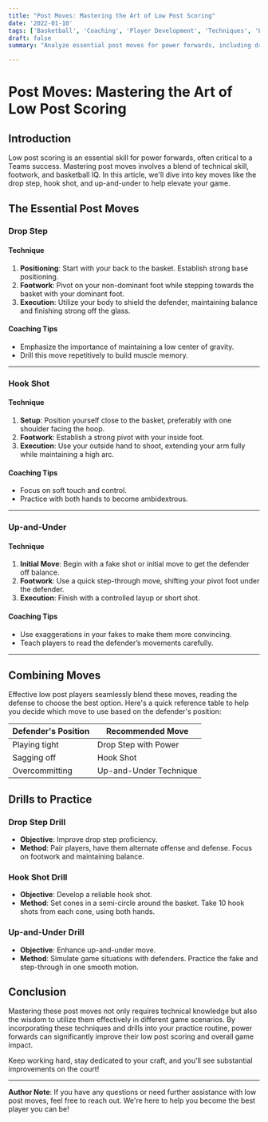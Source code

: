 ```yaml
---
title: "Post Moves: Mastering the Art of Low Post Scoring"
date: '2022-01-10'
tags: ['Basketball', 'Coaching', 'Player Development', 'Techniques', 'Low Post', 'Scoring', 'Power Forwards', 'Training', 'Skills']
draft: false
summary: "Analyze essential post moves for power forwards, including drop steps, hook shots, and up-and-under techniques, combining player knowledge and coaching wisdom to enhance low post scoring."

---
```


# Post Moves: Mastering the Art of Low Post Scoring

## Introduction

Low post scoring is an essential skill for power forwards, often critical to a Teams success. Mastering post moves involves a blend of technical skill, footwork, and basketball IQ. In this article, we'll dive into key moves like the drop step, hook shot, and up-and-under to help elevate your game.

## The Essential Post Moves

### Drop Step

#### Technique
1. **Positioning**: Start with your back to the basket. Establish strong base positioning.
2. **Footwork**: Pivot on your non-dominant foot while stepping towards the basket with your dominant foot.
3. **Execution**: Utilize your body to shield the defender, maintaining balance and finishing strong off the glass.

#### Coaching Tips
- Emphasize the importance of maintaining a low center of gravity.
- Drill this move repetitively to build muscle memory.

---

### Hook Shot

#### Technique
1. **Setup**: Position yourself close to the basket, preferably with one shoulder facing the hoop.
2. **Footwork**: Establish a strong pivot with your inside foot.
3. **Execution**: Use your outside hand to shoot, extending your arm fully while maintaining a high arc.

#### Coaching Tips
- Focus on soft touch and control.
- Practice with both hands to become ambidextrous.

---

### Up-and-Under

#### Technique
1. **Initial Move**: Begin with a fake shot or initial move to get the defender off balance.
2. **Footwork**: Use a quick step-through move, shifting your pivot foot under the defender.
3. **Execution**: Finish with a controlled layup or short shot.

#### Coaching Tips
- Use exaggerations in your fakes to make them more convincing.
- Teach players to read the defender’s movements carefully.

---

## Combining Moves

Effective low post players seamlessly blend these moves, reading the defense to choose the best option. Here's a quick reference table to help you decide which move to use based on the defender's position:

| Defender's Position | Recommended Move    |
|---------------------|---------------------|
| Playing tight       | Drop Step with Power|
| Sagging off         | Hook Shot           |
| Overcommitting      | Up-and-Under Technique|

## Drills to Practice

### Drop Step Drill
- **Objective**: Improve drop step proficiency.
- **Method**: Pair players, have them alternate offense and defense. Focus on footwork and maintaining balance.

### Hook Shot Drill
- **Objective**: Develop a reliable hook shot.
- **Method**: Set cones in a semi-circle around the basket. Take 10 hook shots from each cone, using both hands.

### Up-and-Under Drill
- **Objective**: Enhance up-and-under move.
- **Method**: Simulate game situations with defenders. Practice the fake and step-through in one smooth motion.

## Conclusion

Mastering these post moves not only requires technical knowledge but also the wisdom to utilize them effectively in different game scenarios. By incorporating these techniques and drills into your practice routine, power forwards can significantly improve their low post scoring and overall game impact.

Keep working hard, stay dedicated to your craft, and you'll see substantial improvements on the court!

---

**Author Note**: If you have any questions or need further assistance with low post moves, feel free to reach out. We're here to help you become the best player you can be!